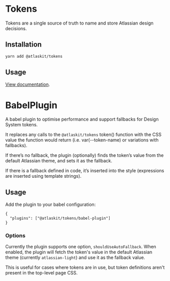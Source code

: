 # Tokens

Tokens are a single source of truth to name and store Atlassian design decisions.

## Installation

```sh
yarn add @atlaskit/tokens
```

## Usage

[View documentation](https://atlassian.design/components/tokens).

# BabelPlugin

A babel plugin to optimise performance and support fallbacks for Design System tokens.

It replaces any calls to the `@atlaskit/tokens` token() function with the CSS value the function would return (i.e. var(--token-name) or
variations with fallbacks).

If there’s no fallback, the plugin (optionally) finds the token’s value from the default Atlassian theme, and sets it as the fallback.

If there is a fallback defined in code, it’s inserted into the style (expressions are inserted using template strings).

## Usage

Add the plugin to your babel configuration:

```
{
  "plugins": ["@atlaskit/tokens/babel-plugin"]
}
```

### Options

Currently the plugin supports one option, `shouldUseAutoFallback`. When enabled, the plugin will fetch the token's value in the default
Atlassian theme (currently `atlassian-light`) and use it as the fallback value.

This is useful for cases where tokens are in use, but token definitions aren't present in the top-level page CSS.
